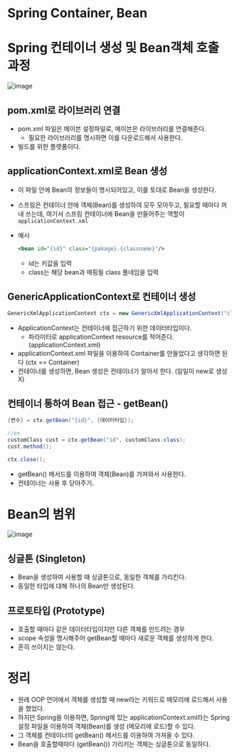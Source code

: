 # Spring Container, Bean
# Spring 컨테이너 생성 및 Bean객체 호출 과정

![image](https://github.com/yeawonbong/study-spring/assets/75327385/be6fad4a-10c6-470d-9239-ef2e12afd133)

## pom.xml로 라이브러리 연결

- pom.xml 파일은 메이븐 설정파일로, 메이븐은 라이브러리를 연결해준다.
    - 필요한 라이브러리를 명시하면 이를 다운로드해서 사용한다.
- 빌드를 위한 플랫폼이다.

## applicationContext.xml로 Bean 생성

- 이 파일 안에 Bean의 정보들이 명시되어있고, 이를 토대로 Bean을 생성한다.
- 스프링은 컨테이너 안에 객체(Bean)를 생성하여 모두 모아두고, 필요할 때마다 꺼내 쓰는데, 여기서 스프링 컨테이너에 Bean을 만들어주는 역할이 `applicationContext.xml`
- 예시
    
    ```xml
    <bean id="{id}" class="{pakage}.{classname}"/>
    ```
    
    - id는 키값을 입력
    - class는 해당 bean과 매핑될 class 풀네임을 입력

## GenericApplicationContext로 컨테이너 생성

```java
GenericXmlApplicationContext ctx = new GenericXmlApplicationContext("classpath:applicationContext.xml");
```

- ApplicationContext는 컨테이너에 접근하기 위한 데이터타입이다.
    - 파라미터로 applicationContext resource를 적어준다. (applicationContext.xml)
- applicationContext.xml 파일을 이용하여 Container를 만들었다고 생각하면 된다 (ctx == Container)
- 컨테이너를 생성하면, Bean 생성은 컨테이너가 알아서 한다. (일일이 new로 생성 X)

## 컨테이너 통하여 Bean 접근 - getBean()

```java
{변수} = ctx.getBean("{id}", {데이터타입}); 

//ex
customClass cust = ctx.getBean("id", customClass.class);
cust.method();

ctx.close();
```

- getBean() 메서드를 이용하여 객체(Bean)를 가져와서 사용한다.
- 컨테이너는 사용 후 닫아주기.

# Bean의 범위

![image](https://github.com/yeawonbong/study-spring/assets/75327385/38975193-e09f-44d7-a824-ccc01628cdd1)

## 싱글톤 (Singleton)

- Bean을 생성하여 사용할 때 싱글톤으로, 동일한 객체를 가리킨다.
- 동일한 타입에 대해 하나의 Bean만 생성된다.

## 프로토타입 (Prototype)

- 호출할 때마다 같은 데이터타입이지만 다른 객체를 만드려는 경우
- scope 속성을 명시해주어 getBean할 때마다 새로운 객체를 생성하게 한다.
- 흔히 쓰이지는 않는다.

# 정리

- 원래 OOP 언어에서 객체를 생성할 때 new라는 키워드로 메모리에 로드해서 사용을 했었다.
- 하지만 Spring을 이용하면, Spring에 있는 applicationContext.xml라는 Spring 설정 파일을 이용하여 객체(Bean)를 생성 (메모리에 로드)할 수 있다.
- 그 객체를 컨테이너의 getBean() 메서드를 이용하여 가져올 수 있다.
- Bean을 호출할때마다 (getBean()) 가리키는 객체는 싱글톤으로 동일하다.
